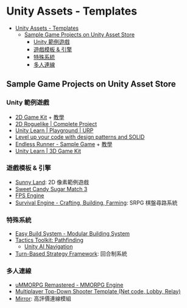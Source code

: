 # Unity Assets - Templates

<!-- TOC -->
* [Unity Assets - Templates](#unity-assets---templates)
  * [Sample Game Projects on Unity Asset Store](#sample-game-projects-on-unity-asset-store)
    * [Unity 範例遊戲](#unity-範例遊戲)
    * [遊戲模板 & 引擎](#遊戲模板--引擎)
    * [特殊系統](#特殊系統)
    * [多人連線](#多人連線)
<!-- TOC -->

## Sample Game Projects on Unity Asset Store

### Unity 範例遊戲

- [2D Game Kit](https://assetstore.unity.com/packages/templates/tutorials/2d-game-kit-107098) + [教學](https://learn.unity.com/project/2d-you-xi-tao-jian)
- [2D Roguelike | Complete Project](https://assetstore.unity.com/packages/templates/tutorials/2d-roguelike-complete-project-299017)
- [Unity Learn | Playground | URP](https://assetstore.unity.com/packages/templates/tutorials/unity-learn-playground-urp-109917#content)
- [Level up your code with design patterns and SOLID](https://assetstore.unity.com/packages/essentials/tutorial-projects/level-up-your-code-with-design-patterns-and-solid-289616#content)
- [Endless Runner - Sample Game](https://assetstore.unity.com/packages/templates/tutorials/endless-runner-sample-game-87901#content) + [教學](https://learn.unity.com/tutorial/mobile-development-techniques#5c7f8528edbc2a002053b4ab)
- [Unity Learn | 3D Game Kit](https://assetstore.unity.com/packages/templates/tutorials/unity-learn-3d-game-kit-115747#content)

### 遊戲模板 & 引擎

- [Sunny Land](https://assetstore.unity.com/packages/2d/characters/sunny-land-103349): 2D 像素範例遊戲
- [Sweet Candy Sugar Match 3](https://assetstore.unity.com/packages/templates/systems/sweet-candy-sugar-match-3-98823#content)
- [FPS Engine](https://assetstore.unity.com/packages/templates/systems/fps-engine-218594#content)
- [Survival Engine - Crafting, Building, Farming](https://assetstore.unity.com/packages/templates/systems/survival-engine-crafting-building-farming-178160): SRPG 棋盤尋路系統

### 特殊系統

- [Easy Build System - Modular Building System](https://assetstore.unity.com/packages/templates/systems/easy-build-system-modular-building-system-45394#content)
- [Tactics Toolkit: Pathfinding](https://assetstore.unity.com/packages/templates/tutorials/tactics-toolkit-pathfinding-237954)
  - [Unity AI Navigation](https://docs.unity3d.com/Manual/com.unity.ai.navigation.html)
- [Turn-Based Strategy Framework](https://assetstore.unity.com/packages/templates/systems/turn-based-strategy-framework-50282): 回合制系統

### 多人連線

- [uMMORPG Remastered - MMORPG Engine](https://assetstore.unity.com/packages/templates/systems/ummorpg-remastered-mmorpg-engine-159401#content)
- [Multiplayer Top-Down Shooter Template (Net code, Lobby, Relay)](https://assetstore.unity.com/packages/templates/packs/multiplayer-top-down-shooter-template-netcode-lobby-relay-264802)
- [Mirror](https://assetstore.unity.com/packages/tools/network/mirror-129321): 高評價連線模組